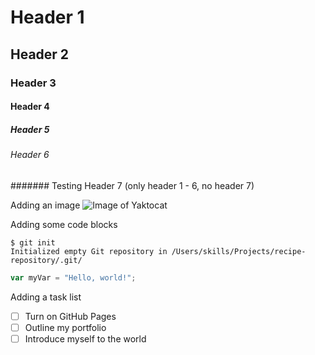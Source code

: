 # Header 1
## Header 2
### Header 3
#### Header 4
##### Header 5
###### Header 6
####### Testing Header 7 (only header 1 - 6, no header 7)

Adding an image
![Image of Yaktocat](https://octodex.github.com/images/yaktocat.png)

Adding some code blocks
```
$ git init
Initialized empty Git repository in /Users/skills/Projects/recipe-repository/.git/
```
``` javascript
var myVar = "Hello, world!";
```

Adding a task list
- [ ] Turn on GitHub Pages
- [ ] Outline my portfolio
- [ ] Introduce myself to the world
